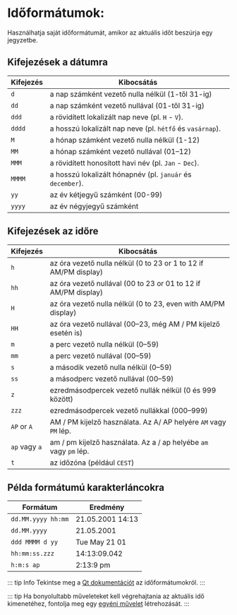 # Időformátumok:

Használhatja saját időformátumát, amikor az aktuális időt beszúrja egy jegyzetbe.

## Kifejezések a dátumra

| Kifejezés | Kibocsátás                                                 |
| --------- | ---------------------------------------------------------- |
| `d`       | a nap számként vezető nulla nélkül (1-től 31-ig)           |
| `dd`      | a nap számként vezető nullával (01-től 31-ig)              |
| `ddd`     | a rövidített lokalizált nap neve (pl. `H` - `V`).          |
| `dddd`    | a hosszú lokalizált nap neve (pl. `hétfő` és `vasárnap`).  |
| `M`       | a hónap számként vezető nulla nélkül (1-12)                |
| `MM`      | a hónap számként vezető nullával (01–12)                   |
| `MMM`     | a rövidített honosított havi név (pl. `Jan` - `Dec`).      |
| `MMMM`    | a hosszú lokalizált hónapnév (pl. `január` és `december`). |
| `yy`      | az év kétjegyű számként (00-99)                            |
| `yyyy`    | az év négyjegyű számként                                   |

## Kifejezések az időre

| Kifejezés     | Kibocsátás                                                        |
| ------------- | ----------------------------------------------------------------- |
| `h`           | az óra vezető nulla nélkül (0 to 23 or 1 to 12 if AM/PM display)  |
| `hh`          | az óra vezető nullával (00 to 23 or 01 to 12 if AM/PM display)    |
| `H`           | az óra vezető nulla nélkül (0 to 23, even with AM/PM display)     |
| `HH`          | az óra vezető nullával (00–23, még AM / PM kijelző esetén is)     |
| `m`           | a perc vezető nulla nélkül (0–59)                                 |
| `mm`          | a perc vezető nullával (00–59)                                    |
| `s`           | a második vezető nulla nélkül (0–59)                              |
| `ss`          | a másodperc vezető nullával (00–59)                               |
| `z`           | ezredmásodpercek vezető nullák nélkül (0 és 999 között)           |
| `zzz`         | ezredmásodpercek vezető nullákkal (000–999)                       |
| `AP` or `A`   | AM / PM kijelző használata. Az A/ AP helyére `AM` vagy `PM` lép.  |
| `ap` vagy `a` | am / pm kijelző használata. Az a / ap helyébe `am` vagy `pm` lép. |
| `t`           | az időzóna (például `CEST`)                                       |

## Példa formátumú karakterláncokra

| Formátum           | Eredmény         |
| ------------------ | ---------------- |
| `dd.MM.yyyy hh:mm` | 21.05.2001 14:13 |
| `dd.MM.yyyy`       | 21.05.2001       |
| `ddd MMMM d yy`    | Tue May 21 01    |
| `hh:mm:ss.zzz`     | 14:13:09.042     |
| `h:m:s ap`         | 2:13:9 pm        |

::: tip Info
Tekintse meg a [Qt dokumentációt](http://doc.qt.io/qt-5/qdatetime.html#toString) az időformátumokról.
:::

::: tip
Ha bonyolultabb műveleteket kell végrehajtania az aktuális idő kimenetéhez, fontolja meg egy [egyéni művelet](../scripting/methods-and-objects.md#registering-a-custom-action) létrehozását.
:::